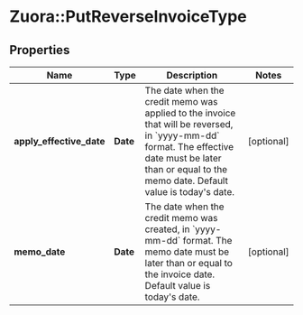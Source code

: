 # Zuora::PutReverseInvoiceType

## Properties
Name | Type | Description | Notes
------------ | ------------- | ------------- | -------------
**apply_effective_date** | **Date** | The date when the credit memo was applied to the invoice that will be reversed, in &#x60;yyyy-mm-dd&#x60; format. The effective date must be later than or equal to the memo date.  Default value is today&#39;s date.  | [optional] 
**memo_date** | **Date** | The date when the credit memo was created, in &#x60;yyyy-mm-dd&#x60; format. The memo date must be later than or equal to the invoice date.  Default value is today&#39;s date.  | [optional] 


